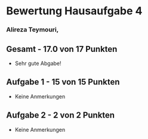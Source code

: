 # Bewertung Hausaufgabe 4
### Alireza Teymouri, 
## Gesamt - 17.0 von 17 Punkten
* Sehr gute Abgabe!
## Aufgabe 1 - 15 von 15 Punkten
* Keine Anmerkungen 
## Aufgabe 2 - 2 von 2 Punkten
* Keine Anmerkungen 
